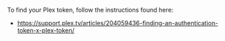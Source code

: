 
To find your Plex token, follow the instructions found here: 
- https://support.plex.tv/articles/204059436-finding-an-authentication-token-x-plex-token/
